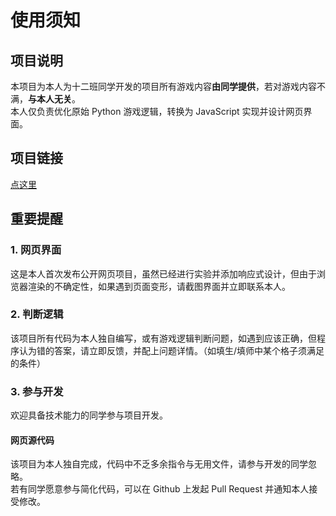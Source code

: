 # 使用须知

## 项目说明

本项目为本人为十二班同学开发的项目所有游戏内容**由同学提供**，若对游戏内容不满，**与本人无关**。  
本人仅负责优化原始 Python 游戏逻辑，转换为 JavaScript 实现并设计网页界面。

## 项目链接

[点这里](jacky2080.github.io/shierban/)

## 重要提醒

### 1. 网页界面

这是本人首次发布公开网页项目，虽然已经进行实验并添加响应式设计，但由于浏览器渲染的不确定性，如果遇到页面变形，请截图界面并立即联系本人。

### 2. 判断逻辑

该项目所有代码为本人独自编写，或有游戏逻辑判断问题，如遇到应该正确，但程序认为错的答案，请立即反馈，并配上问题详情。（如填生/填师中某个格子须满足的条件）

### 3. 参与开发

欢迎具备技术能力的同学参与项目开发。

#### 网页源代码

该项目为本人独自完成，代码中不乏多余指令与无用文件，请参与开发的同学忽略。  
若有同学愿意参与简化代码，可以在 Github 上发起 Pull Request 并通知本人接受修改。
